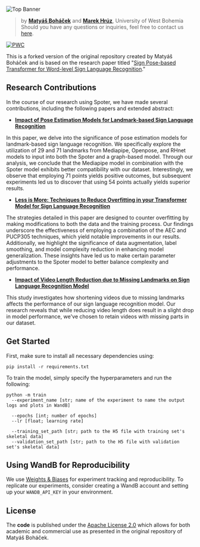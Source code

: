 ![Top Banner](https://data.matsworld.io/signlanguagerecognition/GitHub_banner.png)

> by **[Matyáš Boháček](https://github.com/matyasbohacek)** and **[Marek Hrúz](https://github.com/mhruz)**, University of West Bohemia <br>
> Should you have any questions or inquiries, feel free to contact us [here](mailto:matyas.bohacek@matsworld.io).

[![PWC](https://img.shields.io/endpoint.svg?url=https://paperswithcode.com/badge/sign-pose-based-transformer-for-word-level/sign-language-recognition-on-lsa64)](https://paperswithcode.com/sota/sign-language-recognition-on-lsa64?p=sign-pose-based-transformer-for-word-level)


This is a forked version of the original repository created by Matyáš Boháček and is based on the research paper titled "[Sign Pose-based Transformer for Word-level Sign Language Recognition](https://openaccess.thecvf.com/content/WACV2022W/HADCV/html/Bohacek_Sign_Pose-Based_Transformer_for_Word-Level_Sign_Language_Recognition_WACVW_2022_paper.html)." 

## Research Contributions

In the course of our research using Spoter, we have made several contributions, including the following papers and extended abstract:

- **[Impact of Pose Estimation Models for Landmark-based Sign Language Recognition](https://research.latinxinai.org/papers/neurips/2022/pdf/18_CameraReady.pdf)**

In this paper, we delve into the significance of pose estimation models for landmark-based sign language recognition. We specifically explore the utilization of 29 and 71 landmarks from Mediapipe, Openpose, and RHnet models to input into both the Spoter and a graph-based model. Through our analysis, we conclude that the Mediapipe model in combination with the Spoter model exhibits better compatibility with our dataset. Interestingly, we observe that employing 71 points yields positive outcomes, but subsequent experiments led us to discover that using 54 points actually yields superior results.

- **[Less is More: Techniques to Reduce Overfitting in your Transformer Model for Sign Language Recognition](https://research.latinxinai.org/papers/cvpr/2023/pdf/Joe_Huamani.pdf)**

The strategies detailed in this paper are designed to counter overfitting by making modifications to both the data and the training process. Our findings underscore the effectiveness of employing a combination of the AEC and PUCP305 techniques, which yield notable improvements in our results. Additionally, we highlight the significance of data augmentation, label smoothing, and model complexity reduction in enhancing model generalization. These insights have led us to make certain parameter adjustments to the Spoter model to better balance complexity and performance. 

- **[Impact of Video Length Reduction due to Missing Landmarks on Sign Language Recognition Model](https://research.latinxinai.org/papers/cvpr/2023/pdf/Carlos_Vasquez.pdf)**

This study investigates how shortening videos due to missing landmarks affects the performance of our sign language recognition model. Our research reveals that while reducing video length does result in a slight drop in model performance, we've chosen to retain videos with missing parts in our dataset.

## Get Started

First, make sure to install all necessary dependencies using:

```shell
pip install -r requirements.txt
```

To train the model, simply specify the hyperparameters and run the following:

```
python -m train
  --experiment_name [str; name of the experiment to name the output logs and plots in WandB]
  
  --epochs [int; number of epochs]
  --lr [float; learning rate]
  
  --training_set_path [str; path to the H5 file with training set's skeletal data]
  --validation_set_path [str; path to the H5 file with validation set's skeletal data]
```

## Using WandB for Reproducibility

We use [Weights & Biases](https://wandb.ai/) for experiment tracking and reproducibility. To replicate our experiments, consider creating a WandB account and setting up your `WANDB_API_KEY` in your environment.

## License

The **code** is published under the [Apache License 2.0](https://github.com/matyasbohacek/spoter/blob/main/LICENSE) which allows for both academic and commercial use as presented in the original repository of Matyáš Boháček.